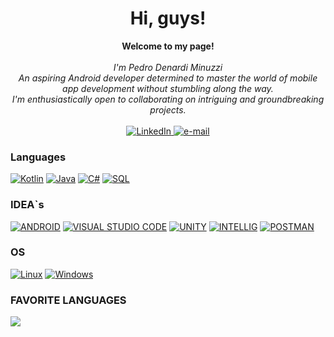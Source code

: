 <h1 align="center">Hi, guys!</h1>

<p align="center">
    <b>Welcome to my page!</b><br><br>
    <i>
        I'm Pedro Denardi Minuzzi<br>
        An aspiring Android developer determined to master the world of mobile app development without stumbling along the way.<br>
        I'm enthusiastically open to collaborating on intriguing and groundbreaking projects.<br>
    </i><br>
    <a href="https://www.linkedin.com/in/pedro-denardi-minuzzi-61b2041bb">
        <img src="https://img.shields.io/badge/LinkedIn-blue?style=flat-square&logo=linkedin" alt="LinkedIn">
    </a>
    <a href="mailto:pedrominuzzi21@gmail.com">
        <img src="https://img.shields.io/badge/Email-blue?style=flat-square&logo=gmail&logoColor=white" alt="e-mail">
    </a>
</p>

### Languages
[![Kotlin](https://img.shields.io/badge/kotlin-black?style=for-the-badge&logo=kotlin)](https://github.com/pedrindenard)
[![Java](https://img.shields.io/badge/java-black?style=for-the-badge&logo=java)](https://github.com/pedrindenard)
[![C#](https://img.shields.io/badge/c-sharp-black?style=for-the-badge&logo=c-sharp)](https://github.com/pedrindenard)
[![SQL](https://img.shields.io/badge/sql-black?style=for-the-badge&logo=mysql)](https://github.com/pedrindenard)

### IDEA`s
[![ANDROID](https://img.shields.io/badge/android-black?style=for-the-badge&logo=android)](https://github.com/wervlad)
[![VISUAL STUDIO CODE](https://img.shields.io/badge/vscode-black?style=for-the-badge&logo=vscode)](https://github.com/wervlad)
[![UNITY](https://img.shields.io/badge/unity-black?style=for-the-badge&logo=unity)](https://github.com/wervlad)
[![INTELLIG](https://img.shields.io/badge/intellig-black?style=for-the-badge&logo=intellig)](https://github.com/wervlad)
[![POSTMAN](https://img.shields.io/badge/postman-black?style=for-the-badge&logo=postman)](https://github.com/wervlad)

### OS
[![Linux](https://img.shields.io/badge/linux-black?style=for-the-badge&logo=Linux)](https://github.com/wervlad)
[![Windows](https://img.shields.io/badge/Windows-black?style=for-the-badge&logo=Windows)](https://github.com/wervlad)

### FAVORITE LANGUAGES
![](https://github-readme-stats.vercel.app/api/top-langs/?username=pedrindenard&theme=dracula)
